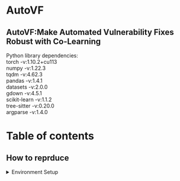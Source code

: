 # AutoVF  
## AutoVF:Make Automated Vulnerability Fixes Robust with Co-Learning  
Python library dependencies:  
torch -v:1.10.2+cu113  
numpy -v:1.22.3  
tqdm -v:4.62.3  
pandas -v:1.4.1  
datasets -v:2.0.0  
gdown -v:4.5.1  
scikit-learn -v:1.1.2  
tree-sitter -v:0.20.0  
argparse -v:1.4.0  
# Table of contents  
## How to reprduce   
<details>
  <summary>Environment Setup</summary>

First of all, clone this repository to your local machine and access the main directory via the following command:

```bash
git clone https://github.com/awsm-research/VQM.git
cd AutoVF
```
Then, install the python dependencies via the following command:
```
pip install -r requirements.txt
cd AutoVF/transformers
pip install .
cd ../..
```
We highly recommend you check out this installation guide for the "torch" library so you can install the appropriate version on your device.

To utilize GPU (optional), you also need to install the CUDA library. You may want to check out this installation guide.

Python 3.9.7 is recommended, which has been fully tested without issues.

</details> 


